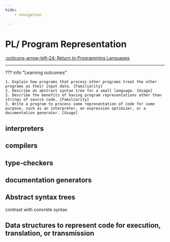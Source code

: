 ```yaml
---
hide:
    - navigation

---
```

# PL/ Program Representation

[:octicons-arrow-left-24: Return to Programming Languages](/Knowledge-Notebook/Programming-Languages/)

---

??? info "Learning outcomes"

    1. Explain how programs that process other programs treat the other programs as their input data. [Familiarity]
    1. Describe an abstract syntax tree for a small language. [Usage]
    2. Describe the benefits of having program representations other than strings of source code. [Familiarity]
    3. Write a program to process some representation of code for some purpose, such as an interpreter, an expression optimizer, or a documentation generator. [Usage]

## interpreters

## compilers

## type-checkers

## documentation generators

## Abstract syntax trees

contrast with concrete syntax

## Data structures to represent code for execution, translation, or transmission
